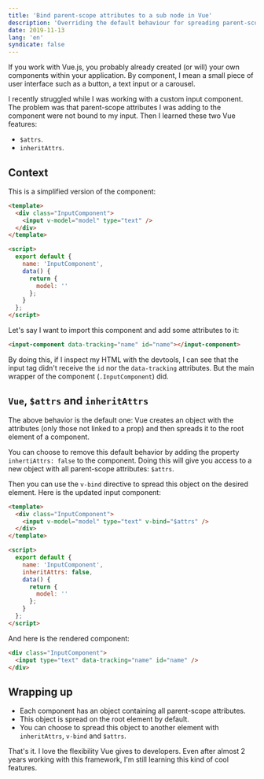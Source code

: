 ```yaml
---
title: 'Bind parent-scope attributes to a sub node in Vue'
description: 'Overriding the default behaviour for spreading parent-scope attributes in Vue.js.'
date: 2019-11-13
lang: 'en'
syndicate: false
---
```


If you work with Vue.js, you probably already created (or will) your own components within your application. By component, I mean a small piece of user interface such as a button, a text input or a carousel.

I recently struggled while I was working with a custom input component. The problem was that parent-scope attributes I was adding to the component were not bound to my input. Then I learned these two Vue features:

- `$attrs`.
- `inheritAttrs`.

## Context

This is a simplified version of the component:

```html
<template>
  <div class="InputComponent">
    <input v-model="model" type="text" />
  </div>
</template>

<script>
  export default {
    name: 'InputComponent',
    data() {
      return {
        model: ''
      };
    }
  };
</script>
```

Let's say I want to import this component and add some attributes to it:

```html
<input-component data-tracking="name" id="name"></input-component>
```

By doing this, if I inspect my HTML with the devtools, I can see that the input tag didn't receive the `id` nor the `data-tracking` attributes. But the main wrapper of the component (`.InputComponent`) did.

## `Vue`, `$attrs` and `inheritAttrs`

The above behavior is the default one: Vue creates an object with the attributes (only those not linked to a prop) and then spreads it to the root element of a component.

You can choose to remove this default behavior by adding the property `inhertiAttrs: false` to the component. Doing this will give you access to a new object with all parent-scope attributes: `$attrs`.

Then you can use the `v-bind` directive to spread this object on the desired element. Here is the updated input component:

```html
<template>
  <div class="InputComponent">
    <input v-model="model" type="text" v-bind="$attrs" />
  </div>
</template>

<script>
  export default {
    name: 'InputComponent',
    inheritAttrs: false,
    data() {
      return {
        model: ''
      };
    }
  };
</script>
```

And here is the rendered component:

```html
<div class="InputComponent">
  <input type="text" data-tracking="name" id="name" />
</div>
```

## Wrapping up

- Each component has an object containing all parent-scope attributes.
- This object is spread on the root element by default.
- You can choose to spread this object to another element with `inheritAttrs`, `v-bind` and `$attrs`.

That's it. I love the flexibility Vue gives to developers. Even after almost 2 years working with this framework, I'm still learning this kind of cool features.

